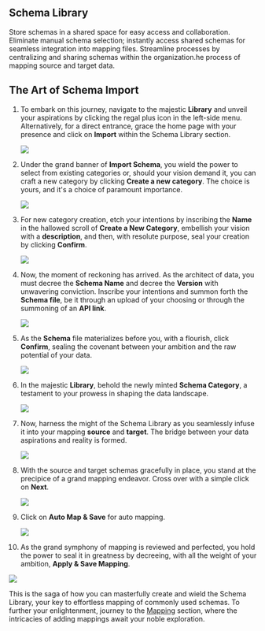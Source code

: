 ## Schema Library

Store schemas in a shared space for easy access and collaboration. Eliminate manual schema selection; instantly access shared schemas for seamless integration into mapping files. Streamline processes by centralizing and sharing schemas within the organization.he process of mapping source and target data.

## The Art of Schema Import

1. To embark on this journey, navigate to the majestic **Library** and unveil your aspirations by clicking the regal plus icon in the left-side menu. Alternatively, for a direct entrance, grace the home page with your presence and click on **Import** within the Schema Library section.

   ![](media/sl-schema.png)

2. Under the grand banner of **Import Schema**, you wield the power to select from existing categories or, should your vision demand it, you can craft a new category by clicking **Create a new category**. The choice is yours, and it's a choice of paramount importance.

   ![](media/sl-create-new-category.png)

3. For new category creation, etch your intentions by inscribing the **Name** in the hallowed scroll of **Create a New Category**, embellish your vision with a **description**, and then, with resolute purpose, seal your creation by clicking **Confirm**.

   ![](media/sl-category-name.png)

4. Now, the moment of reckoning has arrived. As the architect of data, you must decree the **Schema Name** and decree the **Version** with unwavering conviction. Inscribe your intentions and summon forth the **Schema file**, be it through an upload of your choosing or through the summoning of an **API link**.

   ![](media/sl-schema-version.png)

5. As the **Schema** file materializes before you, with a flourish, click **Confirm**, sealing the covenant between your ambition and the raw potential of your data.

   ![](media/sl-confirm-import.png)

6. In the majestic **Library**, behold the newly minted **Schema Category**, a testament to your prowess in shaping the data landscape.

   ![](media/sl-confirm-import.png)

7. Now, harness the might of the Schema Library as you seamlessly infuse it into your mapping **source** and **target**. The bridge between your data aspirations and reality is formed.

   ![](media/sl-add-source.png)

8. With the source and target schemas gracefully in place, you stand at the precipice of a grand mapping endeavor. Cross over with a simple click on **Next**.

   ![](media/sl-add-sourse-target.png)

9. Click on **Auto Map & Save** for auto mapping.

   ![](media/sl-auto-save-map.png)

11. As the grand symphony of mapping is reviewed and perfected, you hold the power to seal it in greatness by decreeing, with all the weight of your ambition, **Apply & Save Mapping**.

   ![](media/sl-apply-mapping.png)

This is the saga of how you can masterfully create and wield the Schema Library, your key to effortless mapping of commonly used schemas. To further your enlightenment, journey to the [Mapping](Mapping.md) section, where the intricacies of adding mappings await your noble exploration.
